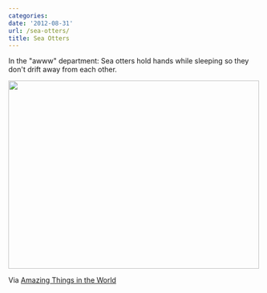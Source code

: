 ```yaml
---
categories:
date: '2012-08-31'
url: /sea-otters/
title: Sea Otters
---
```


In the "awww" department: Sea otters hold hands while sleeping so they don't drift away from each other.

<img src="https://gomakethings.com/wp-content/uploads/2012/08/otters-holding-hands.jpg" alt="" title="otters-holding-hands" width="500" height="375" class="aligncenter size-full wp-image-3054" />

Via <a href="https://www.facebook.com/photo.php?fbid=396486177071769&set=a.342434892476898.89335.338077742912613&type=1&permPage=1">Amazing Things in the World</a>